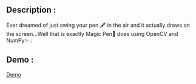 
## Description :
Ever dreamed of just swing your pen 🖋️ in the air and it actually draws on the screen...Well that is exactly Magic Pen🔮 does using OpenCV and NumPy✨ .

## Demo : 

[Demo](https://github.com/Prathyusha-Guduru/Data/blob/master/Magic%20pen.gif)
